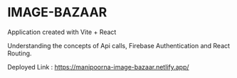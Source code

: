 # IMAGE-BAZAAR 

Application created with Vite + React

Understanding the concepts of Api calls, Firebase Authentication and React Routing.

Deployed Link : https://manipoorna-image-bazaar.netlify.app/
